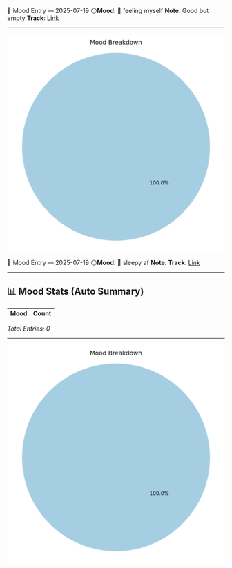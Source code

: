 🧠 Mood Entry — 2025-07-19
😶**Mood**: 🥳 feeling myself
**Note**: Good but empty
**Track**: [Link](https://music.apple.com/us/album/lust-for-life-feat-the-weeknd/1440905176?i=1440905631)

---



![Mood Chart](assets/mood-chart.png)

🧠 Mood Entry — 2025-07-19
😶**Mood**: 🥱 sleepy af
**Note**: 
**Track**: [Link](https://music.apple.com/us/album/wake-me-up/1709437960?i=1709437963)

---

## 📊 Mood Stats (Auto Summary)

| Mood               | Count |
|--------------------|-------|

_Total Entries: 0_

---

![Mood Chart](assets/mood-chart.png)

